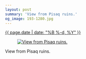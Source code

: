 ```yaml
---
layout: post
summary: 'View from Pisaq ruins.'
og_image: 193-1280.jpg
---
```


<div class="post">
 <time>
  <a href="/193">
   {{ page.date | date: "%B %-d, %Y" }}
  </a>
 </time>
 <a href="/193">
  <figure data-taken="11/15/2013">
   <img alt="View from Pisaq ruins." sizes="(min-width: 700px) 50vw, calc(100vw - 2rem)" src="{{ site.assets_url }}/193-640.jpg" srcset="{{ site.assets_url }}/193-1280.jpg 1280w, {{ site.assets_url }}/193-960.jpg 960w, {{ site.assets_url }}/193-640.jpg 640w, {{ site.assets_url }}/193-320.jpg 320w"/>
  </figure>
 </a>
 <span>
  View from Pisaq ruins.
 </span>
</div>

